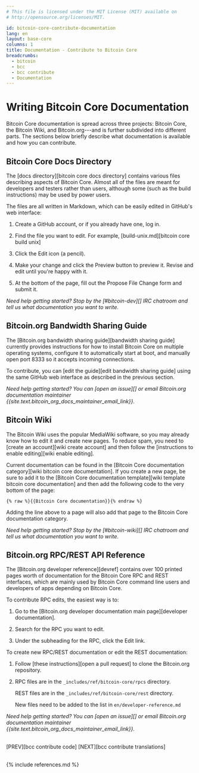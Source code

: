 ```yaml
---
# This file is licensed under the MIT License (MIT) available on
# http://opensource.org/licenses/MIT.

id: bitcoin-core-contribute-documentation
lang: en
layout: base-core
columns: 1
title: Documentation - Contribute to Bitcoin Core
breadcrumbs:
  - bitcoin
  - bcc
  - bcc contribute
  - Documentation
---
```


<div class="hero">
<div class="container hero-container" markdown="block">

# Writing Bitcoin Core Documentation
</div>
</div>

<div class="bitcore-content">
<div class="container" markdown="block">

Bitcoin Core documentation is spread across three projects: Bitcoin
Core, the Bitcoin Wiki, and Bitcoin.org---and is further subdivided into
different parts. The sections below briefly describe what documentation
is available and how you can contribute.

## Bitcoin Core Docs Directory

The [docs directory][bitcoin core docs directory]
contains various files describing aspects of Bitcoin Core. Almost all of
the files are meant for developers and testers rather than users, although
some (such as the build instructions) may be used by power users.

The files are all written in Markdown, which can be easily edited in
GitHub's web interface:

1. Create a GitHub account, or if you already have one, log in.

2. Find the file you want to edit. For example, [build-unix.md][bitcoin
   core build unix]

3. Click the Edit icon (a pencil).

4. Make your change and click the Preview button to preview it. Revise
   and edit until you're happy with it.

5. At the bottom of the page, fill out the Propose File Change form and
   submit it.

*Need help getting started?  Stop by the [#bitcoin-dev][] IRC chatroom
and tell us what documentation you want to write.*

## Bitcoin.org Bandwidth Sharing Guide

The [Bitcoin.org bandwidth sharing guide][bandwidth sharing guide]
currently provides instructions for how to install Bitcoin Core on
multiple operating systems, configure it to automatically start at boot,
and manually open port 8333 so it accepts incoming connections.

To contribute, you can [edit the guide][edit bandwidth sharing
guide] using the same GitHub web interface as described in the
previous section.

*Need help getting started? You can [open an issue][] or email Bitcoin.org
documentation maintainer {{site.text.bitcoin_org_docs_maintainer_email_link}}.*

## Bitcoin Wiki

The Bitcoin Wiki uses the popular MediaWiki software, so you may already
know how to edit it and create new pages. To reduce spam, you need to
[create an account][wiki create account] and then follow the
[instructions to enable editing][wiki enable editing].

Current documentation can be found in the [Bitcoin Core documentation
category][wiki bitcoin core documentation].  If you create a new page,
be sure to add it to the [Bitcoin Core documentation template][wiki
template bitcoin core documentation] and then add the following code to
the very bottom of the page:

    {% raw %}{{Bitcoin Core documentation}}{% endraw %}

Adding the line above to a page will also add that page to the Bitcoin
Core documentation category.

*Need help getting started?  Stop by the [#bitcoin-wiki][] IRC chatroom and
tell us what documentation you want to write.*

## Bitcoin.org RPC/REST API Reference

The [Bitcoin.org developer reference][devref] contains over 100 printed
pages worth of documentation for the Bitcoin Core RPC and REST
interfaces, which are mainly used by Bitcoin Core command line users and
developers of apps depending on Bitcoin Core.

To contribute RPC edits, the easiest way is to:

1. Go to the [Bitcoin.org developer documentation main page][developer documentation].

2. Search for the RPC you want to edit.

3. Under the subheading for the RPC, click the Edit link.

To create new RPC/REST documentation or edit the REST documentation:

1. Follow [these instructions][open a pull request] to clone the Bitcoin.org repository.

2. RPC files are in the `_includes/ref/bitcoin-core/rpcs` directory.

    REST files are in the `_includes/ref/bitcoin-core/rest` directory.

    New files need to be added to the list in `en/developer-reference.md`

*Need help getting started? You can [open an issue][] or email
Bitcoin.org documentation maintainer {{site.text.bitcoin_org_docs_maintainer_email_link}}.*

<br class="clear big">
<div class="prevnext" markdown="block">
[PREV][bcc contribute code]
[NEXT][bcc contribute translations]
</div>
<br class="clear">

{% include references.md %}

</div>
</div>